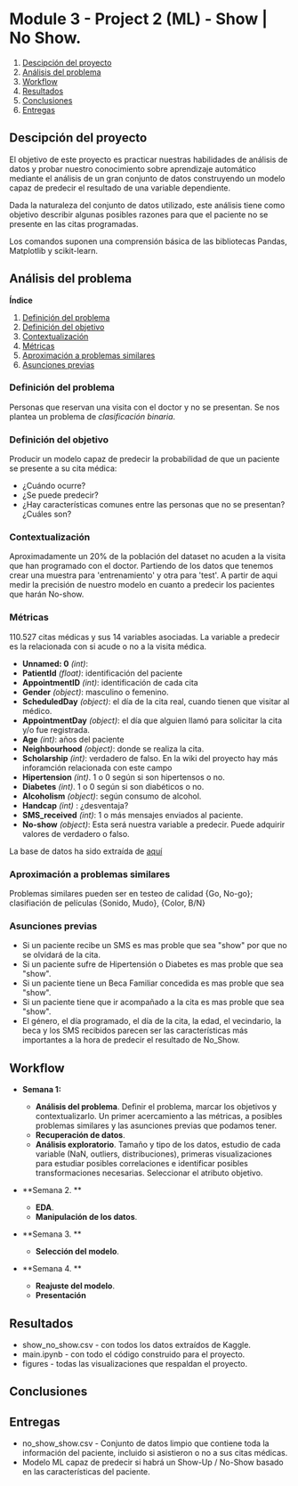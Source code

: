 # Module 3 - Project 2 (ML) - Show | No Show.


1. [Descipción del proyecto](#g1)
2. [Análisis del problema](#g2)
3. [Workflow](#g3)
4. [Resultados](#g4)
5. [Conclusiones](#g5)
6. [Entregas](#g6)


## Descipción del proyecto <a name="g1"></a>

El objetivo de este proyecto es  practicar nuestras habilidades de análisis de datos y probar nuestro conocimiento sobre aprendizaje automático mediante el análisis de un gran conjunto de datos construyendo un modelo capaz de predecir el resultado de una variable dependiente.

Dada la naturaleza del conjunto de datos utilizado, este análisis tiene como objetivo describir algunas posibles razones para que el paciente no se presente en las citas programadas.

Los comandos suponen una comprensión básica de las bibliotecas Pandas, Matplotlib y scikit-learn.


## Análisis del problema <a name="g2"></a>

**Índice**   
1. [Definición del problema](#id1)
2. [Definición del objetivo](#id2)
3. [Contextualización](#id3)
4. [Métricas](#id4)
5. [Aproximación a problemas similares](#id5)
6. [Asunciones previas](#id6)

### Definición del problema <a name="id1"></a>

Personas que reservan una visita con el doctor y no se presentan. Se nos plantea un problema de *clasificación binaria*. 

### Definición del objetivo <a name="id2"></a>

Producir un modelo capaz de predecir la probabilidad de que un paciente se presente a su cita médica:
* ¿Cuándo ocurre?
* ¿Se puede predecir?
* ¿Hay características comunes entre las personas que no se presentan? ¿Cuáles son?


### Contextualización <a name="id3"></a>

Aproximadamente un 20% de la población del dataset no acuden a la visita que han programado con el doctor.  Partiendo de los datos que tenemos crear una muestra para 'entrenamiento' y otra para 'test'. A partir de aqui medir la precisión de nuestro modelo en cuanto a predecir los pacientes que harán No-show.

### Métricas <a name="id4"></a>

110.527 citas médicas  y sus 14 variables asociadas. La variable a predecir es la relacionada con si acude o no a la visita médica.

* **Unnamed: 0** *(int)*: 
* **PatientId** *(float)*: identificación del paciente
* **AppointmentID** *(int)*: identificación de cada cita
* **Gender** *(object)*: masculino o femenino.
* **ScheduledDay** *(object)*: el día de la cita real, cuando tienen que visitar al médico.
* **AppointmentDay** *(object)*: el día que alguien llamó para solicitar la cita y/o fue registrada.
* **Age** *(int)*: años del paciente
* **Neighbourhood** *(object)*: donde se realiza la cita.
* **Scholarship** *(int)*: verdadero de falso. En la wiki del proyecto hay más inforamción relacionada con este campo
* **Hipertension** *(int)*. 1 o 0 según si son hipertensos o no.
* **Diabetes** *(int)*. 1 o 0 según si son diabéticos o no.
* **Alcoholism** *(object)*: según consumo de alcohol.
* **Handcap** *(int)* : ¿desventaja?
* **SMS_received** *(int)*: 1 o más mensajes enviados al paciente.
* **No-show** *(object)*: Esta será nuestra variable a predecir. Puede adquirir valores de verdadero o falso.

La base de datos ha sido extraída de [aquí](https://www.kaggle.com/joniarroba/noshowappointments)

### Aproximación a problemas similares <a name="id5"></a>

Problemas similares pueden ser en testeo de calidad {Go, No-go}; clasifiación de películas {Sonido, Mudo}, {Color, B/N}

### Asunciones previas  <a name="id6"></a>

* Si un paciente recibe un SMS es mas proble que sea "show" por que no se olvidará de la cita.
* Si un paciente sufre de Hipertensión o Diabetes es mas proble que sea "show".
* Si un paciente tiene un Beca Familiar concedida es mas proble que sea "show".
* Si un paciente tiene que ir acompañado a la cita es mas proble que sea "show".
* El género, el día programado, el día de la cita, la edad, el vecindario, la beca y los SMS recibidos parecen ser las características más importantes a la hora de predecir el resultado de No_Show.

## Workflow <a name="g3"></a>

* **Semana 1:**
    * **Análisis del problema**. Definir el problema, marcar los objetivos y contextualizarlo. Un primer acercamiento a las métricas, a posibles problemas similares y las asunciones previas que podamos tener.
    * **Recuperación de datos**. 
    * **Análisis exploratorio**. Tamaño y tipo de los datos, estudio de cada variable (NaN, outliers, distribuciones), primeras visualizaciones para estudiar posibles correlaciones e identificar posibles transformaciones necesarias. Seleccionar el atributo objetivo.
    
* **Semana 2. **
    - **EDA**.
    - **Manipulación de los datos**.
    
* **Semana 3. **
    - **Selección del modelo**.
    
* **Semana 4. **
    - **Reajuste del modelo**.
    - **Presentación**

## Resultados <a name="g4"></a>

* show_no_show.csv - con todos los datos extraídos de Kaggle.
* main.ipynb - con todo el código construido para el proyecto.
* figures - todas las visualizaciones que respaldan el proyecto.

## Conclusiones <a name="g5"></a>

## Entregas <a name="g6"></a>


* no_show_show.csv - Conjunto de datos limpio que contiene toda la información del paciente, incluido si asistieron o no a sus citas médicas.
* Modelo ML capaz de predecir si habrá un Show-Up / No-Show basado en las características del paciente.
